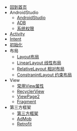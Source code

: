 * [回到首页](/)
* AndroidStudio
    * [AndroidStudio](android/androidstudio) 
    * [ADB](android/adb.md) 
    * [系统权限](/android/authorith.md)
* [Activity](android/activity)
* [Intent](android/intent)
* [初始化](android/init)
* 布局
    * [Layout布局](android/layout/layout)
    * [LinearLayout 线性布局](android/layout/linearlayout)
    * [RelativeLayout 相对布局](android/layout/relativelayout)
    * [ConstranintLayout 约束布局](android/layout/constranintlayout)
* View
    * [常用View属性](android/view)
    * [RecyclerView](/android/ui/recyclerview)
    * [ViewPage2](/android/ui/viewpage2)
    * [Fragment](/android/ui/fragment)
* 第三方框架
    * [第三方框架](android/thirdparty)
    * [AdMob](android/admob1)
    * [Retrofit](android/retrofit)
